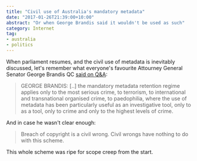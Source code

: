```yaml
---
title: "Civil use of Australia's mandatory metadata"
date: "2017-01-26T21:39:00+10:00"
abstract: "Or when George Brandis said it wouldn't be used as such"
category: Internet
tag:
- australia
- politics
---
```

When parliament resumes, and the civil use of metadata is inevitably discussed, let's remember what everyone's favourite Attourney General Senator George Brandis QC [said on Q&A]:

> GEORGE BRANDIS: [..] the mandatory metadata retention regime applies only to the most serious crime, to terrorism, to international and transnational organised crime, to paedophilia, where the use of metadata has been particularly useful as an investigative tool, only to as a tool, only to crime and only to the highest levels of crime.

And in case he wasn't clear enough:

> Breach of copyright is a civil wrong. Civil wrongs have nothing to do with this scheme.

This whole scheme was ripe for scope creep from the start.

[said on Q&A]: http://www.abc.net.au/tv/qanda/txt/s4096883.htm

